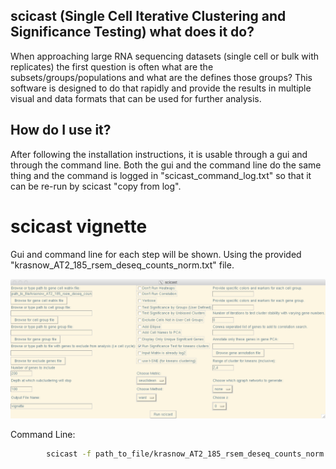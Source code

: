 scicast (Single Cell Iterative Clustering and Significance Testing) what does it do?
------------
When approaching large RNA sequencing datasets (single cell or bulk with replicates) the first question is often what are the subsets/groups/populations and what are the defines those groups? This software is designed to do that rapidly and provide the results in multiple visual and data formats that can be used for further analysis.

How do I use it?
------------
After following the installation instructions, it is usable through a gui and through the command line. Both the gui and the command line do the same thing and the command is logged in "scicast_command_log.txt" so that it can be re-run by scicast "copy from log".

scicast vignette
==================
Gui and command line for each step will be shown.
Using the provided "krasnow_AT2_185_rsem_deseq_counts_norm.txt" file.

![GUI: Load the dataset](scicast_with_parameters1.png)

Command Line:
```bash
        scicast -f path_to_file/krasnow_AT2_185_rsem_deseq_counts_norm.txt -n vignette -method ward -metric seuclidean -g 200 -depth 100 -z 0 -qgraph_plot none -kmeans_cluster_range 2,4 -kmeans_sig_test
```
